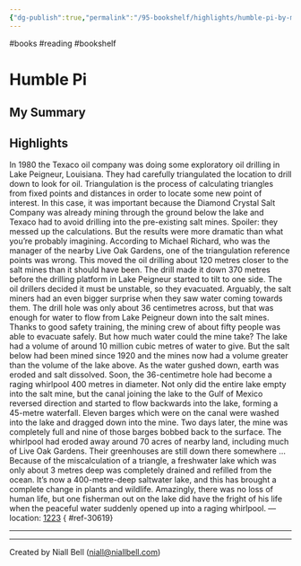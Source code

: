 ```yaml
---
{"dg-publish":true,"permalink":"/95-bookshelf/highlights/humble-pi-by-matt-parker/","hide":true,"noteIcon":"","created":"2024-10-30T06:24:17.925-07:00","updated":"2024-10-30T06:45:31.427-07:00"}
---
```


#books #reading #bookshelf

# Humble Pi
## My Summary


## Highlights

In 1980 the Texaco oil company was doing some exploratory oil drilling in Lake Peigneur, Louisiana. They had carefully triangulated the location to drill down to look for oil. Triangulation is the process of calculating triangles from fixed points and distances in order to locate some new point of interest. In this case, it was important because the Diamond Crystal Salt Company was already mining through the ground below the lake and Texaco had to avoid drilling into the pre-existing salt mines. Spoiler: they messed up the calculations. But the results were more dramatic than what you’re probably imagining. According to Michael Richard, who was the manager of the nearby Live Oak Gardens, one of the triangulation reference points was wrong. This moved the oil drilling about 120 metres closer to the salt mines than it should have been. The drill made it down 370 metres before the drilling platform in Lake Peigneur started to tilt to one side. The oil drillers decided it must be unstable, so they evacuated. Arguably, the salt miners had an even bigger surprise when they saw water coming towards them. The drill hole was only about 36 centimetres across, but that was enough for water to flow from Lake Peigneur down into the salt mines. Thanks to good safety training, the mining crew of about fifty people was able to evacuate safely. But how much water could the mine take? The lake had a volume of around 10 million cubic metres of water to give. But the salt below had been mined since 1920 and the mines now had a volume greater than the volume of the lake above. As the water gushed down, earth was eroded and salt dissolved. Soon, the 36-centimetre hole had become a raging whirlpool 400 metres in diameter. Not only did the entire lake empty into the salt mine, but the canal joining the lake to the Gulf of Mexico reversed direction and started to flow backwards into the lake, forming a 45-metre waterfall. Eleven barges which were on the canal were washed into the lake and dragged down into the mine. Two days later, the mine was completely full and nine of those barges bobbed back to the surface. The whirlpool had eroded away around 70 acres of nearby land, including much of Live Oak Gardens. Their greenhouses are still down there somewhere … Because of the miscalculation of a triangle, a freshwater lake which was only about 3 metres deep was completely drained and refilled from the ocean. It’s now a 400-metre-deep saltwater lake, and this has brought a complete change in plants and wildlife. Amazingly, there was no loss of human life, but one fisherman out on the lake did have the fright of his life when the peaceful water suddenly opened up into a raging whirlpool. — location: [1223]()
{ #ref-30619}


---


---
Created by Niall Bell (niall@niallbell.com)
